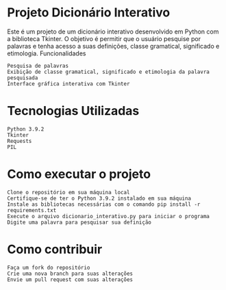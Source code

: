# Projeto Dicionário Interativo

Este é um projeto de um dicionário interativo desenvolvido em Python com a biblioteca Tkinter. O objetivo é permitir que o usuário pesquise por palavras e tenha acesso a suas definições, classe gramatical, significado e etimologia.
Funcionalidades

    Pesquisa de palavras
    Exibição de classe gramatical, significado e etimologia da palavra pesquisada
    Interface gráfica interativa com Tkinter

# Tecnologias Utilizadas

    Python 3.9.2
    Tkinter
    Requests
    PIL

# Como executar o projeto

    Clone o repositório em sua máquina local
    Certifique-se de ter o Python 3.9.2 instalado em sua máquina
    Instale as bibliotecas necessárias com o comando pip install -r requirements.txt
    Execute o arquivo dicionario_interativo.py para iniciar o programa
    Digite uma palavra para pesquisar sua definição

# Como contribuir

    Faça um fork do repositório
    Crie uma nova branch para suas alterações
    Envie um pull request com suas alterações
